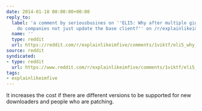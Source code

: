 ```yaml
---
date: 2014-01-18 00:00:00+00:00
reply_to:
  label: 'a comment by seriousbusines on ''ELI5: Why after multiple gigs of patching
    do companies not just update the base client?'' on /r/explainlikeimfive'
  name: ''
  type: reddit
  url: https://reddit.com/r/explainlikeimfive/comments/1viktf/eli5_why_after_multiple_gigs_of_patching_do/cesm39y/
source: reddit
syndicated:
- type: reddit
  url: https://www.reddit.com/r/explainlikeimfive/comments/1viktf/eli5_why_after_multiple_gigs_of_patching_do/cesmg5h/
tags:
- explainlikeimfive
---
```


It increases the cost if there are different versions to be supported for new downloaders and people who are patching.